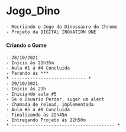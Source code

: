 # Jogo_Dino
    - Recriando o Jogo do Dinossauro do Chrome
    - Projeto da DIGITAL INOVATION ONE

#### Criando o Game
    - 28/10/2021
    - Início ás 21h35m
    - Aula #1 á #4 Concluida
    - Parando ás ***
    * ---------------------------- *
    - 29/10/2021
    - Início ás 21h
    - Iniciando aula #5
    - Se o Úsuario Perder, suger um alert 
    - Chamada de reload, implementada
    - Aula #5 á #8 Concluída
    - Finalizando ás 22h45m
    - Entregando Projeto ás 22h50m
    * --------------------------------------- *
